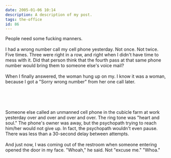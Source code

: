 ```yaml
---
date: 2005-01-06 10:14
description: A description of my post.
tags: the-office
id: 86
---
```

People need some fucking manners.<br />
<br />
I had a wrong number call my cell phone yesterday.  Not once.  Not twice.  Five times.  Three were right in a row, and right when I didn't have time to mess with it.  Did that person think that the fourth pass at that same phone number would bring them to someone else's voice mail?<br />
<br />
When I finally answered, the woman hung up on my.  I know it was a woman, because I got a "Sorry wrong number" from her one call later.
<!--more--><br /><br /><br />
Someone else called an unmanned cell phone in the cubicle farm at work yesterday over and over and over and over.  The ring tone was "heart and soul."  The phone's owner was away, but the psychopath trying to reach him/her would not give up.  In fact, the psychopath wouldn't even pause.  There was less than a 30-second delay between attempts.<br />
<br />
And just now, I was coming out of the restroom when someone entering opened the door in my face.  "Whoah," he said.  Not "excuse me."  "Whoa."<br />
<br />


